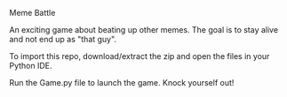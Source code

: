 Meme Battle

An exciting game about beating up other memes. The goal is to stay alive and not end up as "that guy".

To import this repo, download/extract the zip and open the files in your Python IDE.

Run the Game.py file to launch the game. Knock yourself out!
